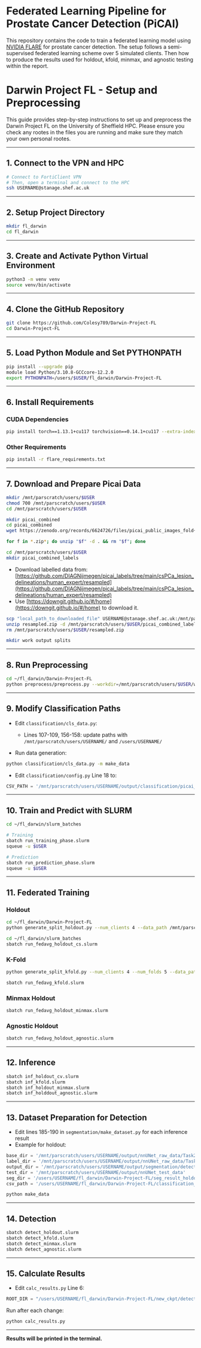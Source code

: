 
# Federated Learning Pipeline for Prostate Cancer Detection (PiCAI)

This repository contains the code to train a federated learning model using [NVIDIA FLARE](https://github.com/NVIDIA/NVFlare) for prostate cancer detection. The setup follows a semi-supervised federated learning scheme over 5 simulated clients. Then how to produce the results used for holdout, kfold, minmax, and agnostic testing within the report.

# Darwin Project FL - Setup and Preprocessing

This guide provides step-by-step instructions to set up and preprocess the Darwin Project FL on the University of Sheffield HPC. Please ensure you check any rootes in the files you are running and make sure they match your own personal rootes.

---

## 1. Connect to the VPN and HPC

```bash
# Connect to FortiClient VPN
# Then, open a terminal and connect to the HPC
ssh USERNAME@stanage.shef.ac.uk
```

---

## 2. Setup Project Directory

```bash
mkdir fl_darwin
cd fl_darwin
```

---

## 3. Create and Activate Python Virtual Environment

```bash
python3 -m venv venv
source venv/bin/activate
```

---

## 4. Clone the GitHub Repository

```bash
git clone https://github.com/Colesy789/Darwin-Project-FL
cd Darwin-Project-FL
```

---

## 5. Load Python Module and Set PYTHONPATH

```bash
pip install --upgrade pip
module load Python/3.10.8-GCCcore-12.2.0
export PYTHONPATH=/users/$USER/fl_darwin/Darwin-Project-FL
```

---

## 6. Install Requirements

### CUDA Dependencies

```bash
pip install torch==1.13.1+cu117 torchvision==0.14.1+cu117 --extra-index-url https://download.pytorch.org/whl/cu117
```

### Other Requirements

```bash
pip install -r flare_requirements.txt
```

---

## 7. Download and Prepare Picai Data

```bash
mkdir /mnt/parscratch/users/$USER
chmod 700 /mnt/parscratch/users/$USER
cd /mnt/parscratch/users/$USER

mkdir picai_combined
cd picai_combined
wget https://zenodo.org/records/6624726/files/picai_public_images_fold{0..4}.zip?download=1

for f in *.zip*; do unzip "$f" -d . && rm "$f"; done

cd /mnt/parscratch/users/$USER
mkdir picai_combined_labels
```

- Download labelled data from: [https://github.com/DIAGNijmegen/picai_labels/tree/main/csPCa_lesion_delineations/human_expert/resampled](https://github.com/DIAGNijmegen/picai_labels/tree/main/csPCa_lesion_delineations/human_expert/resampled)
- Use [https://downgit.github.io/#/home](https://downgit.github.io/#/home) to download it.

```bash
scp "local_path_to_downloaded_file" USERNAME@stanage.shef.ac.uk:/mnt/parscratch/users/USERNAME/
unzip resampled.zip -d /mnt/parscratch/users/$USER/picai_combined_labels
rm /mnt/parscratch/users/$USER/resampled.zip

mkdir work output splits
```

---

## 8. Run Preprocessing

```bash
cd ~/fl_darwin/Darwin-Project-FL
python preprocess/preprocess.py --workdir=/mnt/parscratch/users/$USER/work --imagesdir=/mnt/parscratch/users/$USER/picai_combined --labelsdir=/mnt/parscratch/users/$USER/picai_combined_labels --outputdir=/mnt/parscratch/users/$USER/output --splits=/mnt/parscratch/users/$USER/splits
```

---

## 9. Modify Classification Paths

- Edit `classification/cls_data.py`:
  - Lines 107-109, 156-158: update paths with `/mnt/parscratch/users/USERNAME/` and `/users/USERNAME/`

- Run data generation:
```bash
python classification/cls_data.py -m make_data
```

- Edit `classification/config.py` Line 18 to:
```python
CSV_PATH = '/mnt/parscratch/users/USERNAME/output/classification/picai_illness_3c.csv'
```

---

## 10. Train and Predict with SLURM

```bash
cd ~/fl_darwin/slurm_batches

# Training
sbatch run_training_phase.slurm
squeue -u $USER

# Prediction
sbatch run_prediction_phase.slurm
squeue -u $USER
```

---

## 11. Federated Training

### Holdout

```bash
cd ~/fl_darwin/Darwin-Project-FL
python generate_split_holdout.py --num_clients 4 --data_path /mnt/parscratch/users/$USER/output/segmentation/segdata/data_2d

cd ~/fl_darwin/slurm_batches
sbatch run_fedavg_holdout_cs.slurm
```

### K-Fold

```bash
python generate_split_kfold.py --num_clients 4 --num_folds 5 --data_path /mnt/parscratch/users/$USER/output/segmentation/segdata/data_2d --output_path split_kfold.json

sbatch run_fedavg_kfold.slurm
```

### Minmax Holdout

```bash
sbatch run_fedavg_holdout_minmax.slurm
```

### Agnostic Holdout

```bash
sbatch run_fedavg_holdout_agnostic.slurm
```

---

## 12. Inference

```bash
sbatch inf_holdout_cv.slurm
sbatch inf_kfold.slurm
sbatch inf_holdout_minmax.slurm
sbatch inf_holddout_agnostic.slurm
```

---

## 13. Dataset Preparation for Detection

- Edit lines 185-190 in `segmentation/make_dataset.py` for each inference result
- Example for holdout:
```python
base_dir = '/mnt/parscratch/users/USERNAME/output/nnUNet_raw_data/Task2201_picai_baseline/imagesTr'
label_dir = '/mnt/parscratch/users/USERNAME/output/nnUNet_raw_data/Task2201_picai_baseline/labelsTr'
output_dir = '/mnt/parscratch/users/USERNAME/output/segmentation/detectdata/holdout_cv'
test_dir = '/mnt/parscratch/users/USERNAME/output/nnUNet_test_data'
seg_dir = '/users/USERNAME/fl_darwin/Darwin-Project-FL/seg_result_holdout_cv'
csv_path = '/users/USERNAME/fl_darwin/Darwin-Project-FL/classification_result/test_3c.csv'
```

```bash
python make_data
```

---

## 14. Detection

```bash
sbatch detect_holdout.slurm
sbatch detect_kfold.slurm
sbatch detect_minmax.slurm
sbatch detect_agnostic.slurm
```

---

## 15. Calculate Results

- Edit `calc_results.py` Line 6:
```python
ROOT_DIR = "/users/USERNAME/fl_darwin/Darwin-Project-FL/new_ckpt/detect/itunet_d24_holdout"
```

Run after each change:
```bash
python calc_results.py
```

---

**Results will be printed in the terminal.**

